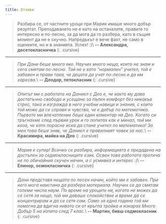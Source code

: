```yaml
---
title: Отзиви
---
```


> Разбира се, от частните уроци при Мария имаше много добър резултат. Преподаването не е като на останалите, правите го интересно и по-лесно, за да мога да го разбера, като в същия момент да не е скучно. Напредъкът е вече факт, не само в оценките, но и в знанията. Успех! :)\\
**\-\- Александра, десетокласничка**
{: .cursive}

---

> _При Дани беше много яко. Научих много неща, които не знам и сега смятам по-лесно. Той не е като “нормален” учител, той е забавен и прави така, че децата да учат по-лесно и да им харесва._\\
**\-\- Деодор, петокласник**
{: .cursive}

---

> _Опитът ми с работата на Даниел с Део е, че както му дава достатъчно свобода и усещане за пълен комфорт без никакъв стрес, така и изгражда в него учебни навици и знания, с които той може да се справя и чувства, че е добър по математика. Първото ми впечатление беше един коментар на Део. Когато си тръгнахме след първия урок и го попитах как е минал, той ми каза, че като порасне иска да стане учител по математика! За мен това беше знак, че Даниел е правилният човек за нас._\\
**\-\- Красимира, майка на Део**
{: .cursive}

---

> _Мария е супер! Всичко се разбира, информацията е предадена на достъпен за седмокласниците език. Освен това работата протича не по обичайния скучен начин, а с усмивка и интерес :)_\\
**\-\- Елинор, осмокласничка**
{: .cursive}

---

> _Дани представя нещата по лесен начин, който ми е забавен. При него мога наистина да разбера материала. Научих се да смятам големи числа наум. По време на уроците ни, когато не можех да се сетя за нещо, той ми даваше спокойствие и време да се концентрирам и да се сетя сам. Само за една година той ми помогна да вдигна нивото си от кръгла тройка и изкарах Много Добър 5 на изпита след 7 клас._\\
**\-\- Мартин, бивш седмокласник**
{: .cursive}
